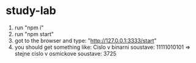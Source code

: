 # study-lab
1. run "npm i"
2. run "npm start"
3. got to the browser and type: "http://127.0.0.1:3333/start"
4. you should get something like:
Cislo v binarni soustave: 11111010101 => stejne cislo v osmickove soustave: 3725

